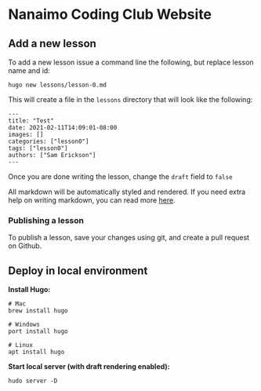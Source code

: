 # Nanaimo Coding Club Website

## Add a new lesson
To add a new lesson issue a command line the following, but replace lesson name and id:
```
hugo new lessons/lesson-0.md
```

This will create a file in the `lessons` directory that will look like the following:
```
---
title: "Test"
date: 2021-02-11T14:09:01-08:00
images: []
categories: ["lesson0"]
tags: ["lesson0"]
authors: ["Sam Erickson"]
---

```

Once you are done writing the lesson, change the `draft` field to `false`

All markdown will be automatically styled and rendered. If you need extra help on writing markdown, you can read more [here](https://www.markdownguide.org/basic-syntax).

### Publishing a lesson
To publish a lesson, save your changes using git, and create a pull request on Github.

## Deploy in local environment

**Install Hugo:**
```
# Mac
brew install hugo

# Windows
port install hugo

# Linux
apt install hugo
```

**Start local server (with draft rendering enabled):**
```
hudo server -D
```